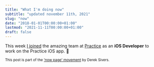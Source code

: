 ```yaml
---
title: "What I'm doing now"
subtitle: "updated november 11th, 2021"
slug: "now"
date: "2018-01-01T00:00:00+01:00"
lastmod: "2021-11-11T00:00:00+01:00"
draft: false
---
```


This week [I joined](/joining-practice/) the amazing team at [Practice](http://practice.do) as an **iOS Developer** to work on the Practice iOS app. 🚀

<small>This post is part of the ['now page' movement](https://nownownow.com/about) by Derek Sivers.</small>
